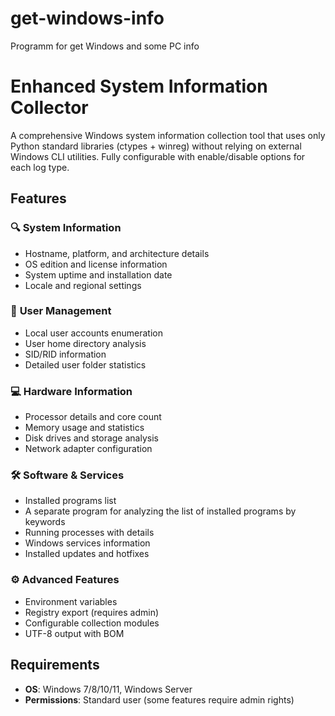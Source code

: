 # get-windows-info
Programm for get Windows and some PC info

# Enhanced System Information Collector

A comprehensive Windows system information collection tool that uses only Python standard libraries (ctypes + winreg) without relying on external Windows CLI utilities. Fully configurable with enable/disable options for each log type.

## Features

### 🔍 **System Information**
- Hostname, platform, and architecture details
- OS edition and license information
- System uptime and installation date
- Locale and regional settings

### 👥 **User Management**
- Local user accounts enumeration
- User home directory analysis
- SID/RID information
- Detailed user folder statistics

### 💻 **Hardware Information**
- Processor details and core count
- Memory usage and statistics
- Disk drives and storage analysis
- Network adapter configuration

### 🛠️ **Software & Services**
- Installed programs list
- A separate program for analyzing the list of installed programs by keywords
- Running processes with details
- Windows services information
- Installed updates and hotfixes

### ⚙️ **Advanced Features**
- Environment variables
- Registry export (requires admin)
- Configurable collection modules
- UTF-8 output with BOM

## Requirements
- **OS**: Windows 7/8/10/11, Windows Server
- **Permissions**: Standard user (some features require admin rights)
